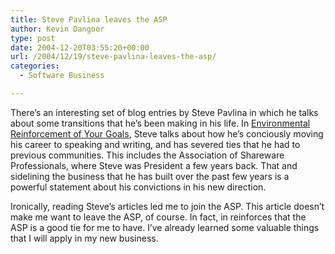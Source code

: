 ```yaml
---
title: Steve Pavlina leaves the ASP
author: Kevin Dangoor
type: post
date: 2004-12-20T03:55:20+00:00
url: /2004/12/19/steve-pavlina-leaves-the-asp/
categories:
  - Software Business

---
```

There&#8217;s an interesting set of blog entries by Steve Pavlina in which he talks about some transitions that he&#8217;s been making in his life. In [Environmental Reinforcement of Your Goals][1], Steve talks about how he&#8217;s conciously moving his career to speaking and writing, and has severed ties that he had to previous communities. This includes the Association of Shareware Professionals, where Steve was President a few years back. That and sidelining the business that he has built over the past few years is a powerful statement about his convictions in his new direction.

Ironically, reading Steve&#8217;s articles led me to join the ASP. This article doesn&#8217;t make me want to leave the ASP, of course. In fact, in reinforces that the ASP is a good tie for me to have. I&#8217;ve already learned some valuable things that I will apply in my new business.

 [1]: http://www.stevepavlina.com/blog/index.php?p=38 "Steve Pavlina's Blog » Environmental Reinforcement of Your Goals"